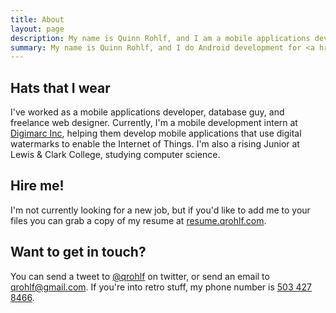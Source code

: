 ```yaml
---
title: About
layout: page
description: My name is Quinn Rohlf, and I am a mobile applications developer, web designer, and student. I like to build interesting things and solve hard problems.
summary: My name is Quinn Rohlf, and I do Android development for <a href="http://www.digimarc.com/">Digimarc</a> in Portland, Oregon.
---
```

## Hats that I wear
I've worked as a mobile applications developer, database guy, and freelance web designer. Currently, I'm a mobile development intern at [Digimarc Inc](http://www.digimarc.com/), helping them develop mobile applications that use digital watermarks to enable the Internet of Things. I'm also a rising Junior at Lewis & Clark College, studying computer science. 

## Hire me!
I'm not currently looking for a new job, but if you'd like to add me to your files you can grab a copy of my resume at [resume.qrohlf.com](http://resume.qrohlf.com/).

## Want to get in touch?
You can send a tweet to [@qrohlf](https://twitter.com/qrohlf) on twitter, or send an email to [qrohlf@gmail.com](mailto:qrohlf@gmail.com). If you're into retro stuff, my phone number is [503 427 8466](tel:+15034278466).
